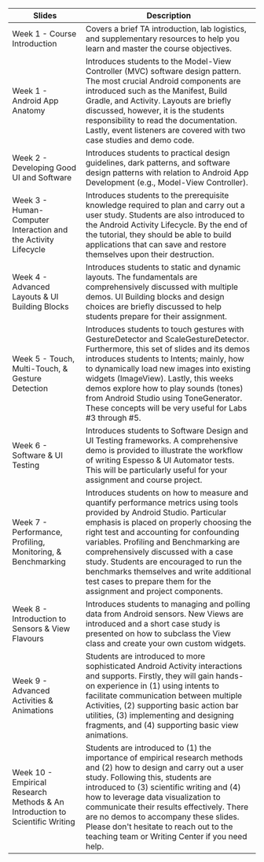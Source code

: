 | Slides | Description | 
| ----- | ----- | 
| Week 1 - Course Introduction | Covers a brief TA introduction, lab logistics, and supplementary resources to help you learn and master the course objectives. |
| Week 1 - Android App Anatomy | Introduces students to the Model-View Controller (MVC) software design pattern. The most crucial Android components are introduced such as the Manifest, Build Gradle, and Activity. Layouts are briefly discussed, however, it is the students responsibility to read the documentation. Lastly, event listeners are covered with two case studies and demo code. |
| Week 2 - Developing Good UI and Software | Introduces students to practical design guidelines, dark patterns, and software design patterns with relation to Android App Development (e.g., Model-View Controller). |
| Week 3 - Human-Computer Interaction and the Activity Lifecycle | Introduces students to the prerequisite knowledge required to plan and carry out a user study. Students are also introduced to the Android Activity Lifecycle. By the end of the tutorial, they should be able to build applications that can save and restore themselves upon their destruction. |
| Week 4 - Advanced Layouts & UI Building Blocks | Introduces students to static and dynamic layouts. The fundamentals are comprehensively discussed with multiple demos. UI Building blocks and design choices are briefly discussed to help students prepare for their assignment. |
| Week 5 - Touch, Multi-Touch, & Gesture Detection | Introduces students to touch gestures with GestureDetector and ScaleGestureDetector. Furthermore, this set of slides and its demos introduces students to Intents; mainly, how to dynamically load new images into existing widgets (ImageView). Lastly, this weeks demos explore how to play sounds (tones) from Android Studio using ToneGenerator. These concepts will be very useful for Labs #3 through #5. |
| Week 6 - Software & UI Testing | Introduces students to Software Design and UI Testing frameworks. A comprehensive demo is provided to illustrate the workflow of writing Espesso & UI Automator tests. This will be particularly useful for your assignment and course project. |
| Week 7 - Performance, Profiling, Monitoring, & Benchmarking | Introduces students on how to measure and quantify performance metrics using tools provided by Android Studio. Particular emphasis is placed on properly choosing the right test and accounting for confounding variables. Profiling and Benchmarking are comprehensively discussed with a case study. Students are encouraged to run the benchmarks themselves and write additional test cases to prepare them for the assignment and project components. |
| Week 8 - Introduction to Sensors & View Flavours | Introduces students to managing and polling data from Android sensors. New Views are introduced and a short case study is presented on how to subclass the View class and create your own custom widgets. |
| Week 9 - Advanced Activities & Animations | Students are introduced to more sophisticated Android Activity interactions and supports. Firstly, they will gain hands-on experience in (1) using intents to facilitate communication between multiple Activities, (2) supporting basic action bar utilities, (3) implementing and designing fragments, and (4) supporting basic view animations. |
| Week 10 - Empirical Research Methods & An Introduction to Scientific Writing | Students are introduced to (1) the importance of empirical research methods and (2) how to design and carry out a user study. Following this, students are introduced to (3) scientific writing and (4) how to leverage data visualization to communicate their results effectively. There are no demos to accompany these slides. Please don't hesitate to reach out to the teaching team or Writing Center if you need help.|